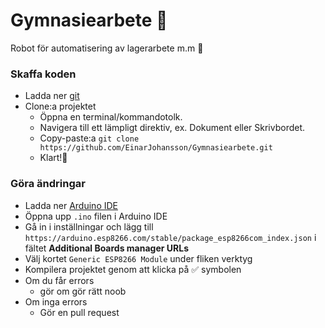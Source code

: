 # Gymnasiearbete 🤠
Robot för automatisering av lagerarbete m.m 🤖

### Skaffa koden
- Ladda ner [git](https://git-scm.com/downloads)
- Clone:a projektet
  - Öppna en terminal/kommandotolk.
  - Navigera till ett lämpligt direktiv, ex. Dokument eller Skrivbordet.
  - Copy-paste:a ```git clone https://github.com/EinarJohansson/Gymnasiearbete.git```
  - Klart!🍺

### Göra ändringar
- Ladda ner [Arduino IDE](https://www.arduino.cc/en/Main/Software)
- Öppna upp ```.ino``` filen i Arduino IDE
- Gå in i inställningar och lägg till ```https://arduino.esp8266.com/stable/package_esp8266com_index.json``` i fältet **Additional Boards manager URLs**
- Välj kortet ```Generic ESP8266 Module``` under fliken verktyg
- Kompilera projektet genom att klicka på ✅ symbolen
- Om du får errors
  - gör om gör rätt noob
- Om inga errors
  - Gör en pull request
